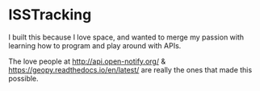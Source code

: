 # ISSTracking
I built this because I love space, and wanted to merge my passion with learning how to program and play around with APIs.

The love people at http://api.open-notify.org/ & https://geopy.readthedocs.io/en/latest/ are really the ones that made this possible.
